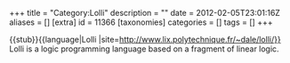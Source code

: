 +++
title = "Category:Lolli"
description = ""
date = 2012-02-05T23:01:16Z
aliases = []
[extra]
id = 11366
[taxonomies]
categories = []
tags = []
+++

{{stub}}{{language|Lolli
|site=http://www.lix.polytechnique.fr/~dale/lolli/}}
Lolli is a logic programming language based on a fragment of linear logic.
